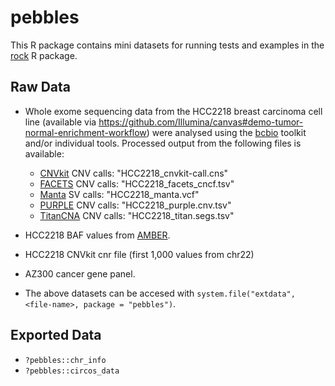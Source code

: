 # pebbles

This R package contains mini datasets for running tests and
examples in the [rock](https://github.com/pdiakumis/rock) R package.

## Raw Data

* Whole exome sequencing data from the HCC2218
  breast carcinoma cell line (available via
  <https://github.com/Illumina/canvas#demo-tumor-normal-enrichment-workflow>)
  were analysed using the [bcbio](https://github.com/bcbio/bcbio-nextgen)
  toolkit and/or individual tools. Processed output from the following files is available:
    * [CNVkit](https://github.com/etal/cnvkit) CNV calls: "HCC2218_cnvkit-call.cns"
    * [FACETS](https://github.com/mskcc/facets) CNV calls: "HCC2218_facets_cncf.tsv"
    * [Manta](https://github.com/Illumina/manta) SV calls: "HCC2218_manta.vcf"
    * [PURPLE](https://github.com/hartwigmedical/hmftools/tree/master/purity-ploidy-estimator) CNV calls: "HCC2218_purple.cnv.tsv"
    * [TitanCNA](https://github.com/gavinha/TitanCNA) CNV calls: "HCC2218_titan.segs.tsv"


* HCC2218 BAF values from [AMBER](https://github.com/hartwigmedical/hmftools/tree/master/amber).
* HCC2218 CNVkit cnr file (first 1,000 values from chr22)

* AZ300 cancer gene panel.

* The above datasets can be accesed with
  `system.file("extdata", <file-name>, package = "pebbles")`.

## Exported Data

* `?pebbles::chr_info`
* `?pebbles::circos_data`

